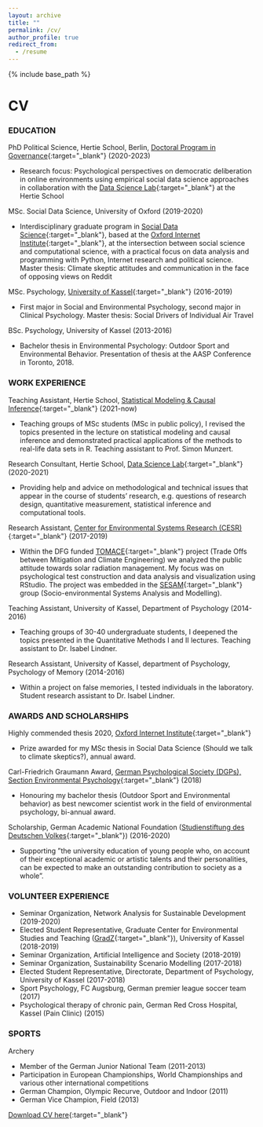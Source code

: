 ```yaml
---
layout: archive
title: ""
permalink: /cv/
author_profile: true
redirect_from:
  - /resume
---
```


{% include base_path %}
# CV

### EDUCATION

PhD Political Science, Hertie School, Berlin, [Doctoral Program in Governance](https://www.hertie-school.org/en/docgov){:target="_blank"} (2020-2023)

* Research focus: Psychological perspectives on democratic deliberation in online environments using empirical social data science approaches in collaboration with the [Data Science Lab](https://www.hertie-school.org/en/datasciencelab){:target="_blank"} at the Hertie School

MSc. Social Data Science, University of Oxford (2019-2020)

* Interdisciplinary graduate program in [Social Data Science](https://www.ox.ac.uk/admissions/graduate/courses/msc-social-data-science){:target="_blank"}, based at the [Oxford Internet Institute](https://www.oii.ox.ac.uk/){:target="_blank"}, at the intersection between social science and computational science, with a practical focus on data analysis and programming with Python, Internet research and political science. Master thesis: Climate skeptic attitudes and communication in the face of opposing views on Reddit

MSc. Psychology, [University of Kassel](https://www.uni-kassel.de/fb01/institute/institut-fuer-psychologie/){:target="_blank"} (2016-2019)

* First major in Social and Environmental Psychology, second major in Clinical Psychology. Master thesis: Social Drivers of Individual Air Travel

BSc. Psychology, University of Kassel (2013-2016)

* Bachelor thesis in Environmental Psychology: Outdoor Sport and Environmental Behavior. Presentation of thesis at the AASP Conference in Toronto, 2018.

### WORK EXPERIENCE

Teaching Assistant, Hertie School, [Statistical Modeling & Causal Inference](https://www.hertie-school.org/en/study/course-catalogue/course/course/statistics-ii-foundations-statistical-estimation-and-identification){:target="_blank"} (2021-now)

* Teaching groups of MSc students (MSc in public policy), I revised the topics presented in the lecture on statistical modeling and causal inference and demonstrated practical applications of the methods to real-life data sets in R. Teaching assistant to Prof. Simon Munzert.

Research Consultant, Hertie School, [Data Science Lab](https://www.hertie-school.org/en/datasciencelab/research-consulting){:target="_blank"} (2020-2021)

* Providing help and advice on methodological and technical issues that appear in the course of students’ research, e.g. questions of research design, quantitative measurement, statistical inference and computational tools.
 
Research Assistant, [Center for Environmental Systems Research (CESR)](https://www.uni-kassel.de/einrichtungen/en/cesr/the-cesr.html){:target="_blank"} (2017-2019)

* Within the DFG funded [TOMACE](https://gepris.dfg.de/gepris/projekt/311117145?language=en){:target="_blank"} project (Trade Offs between Mitigation and Climate Engineering) we analyzed the public attitude towards solar radiation management. My focus was on psychological test construction and data analysis and visualization using RStudio. The project was embedded in the [SESAM](https://www.uni-kassel.de/einrichtungen/en/cesr/research/groups/sesam.html){:target="_blank"} group (Socio-environmental Systems Analysis and Modelling).

Teaching Assistant, University of Kassel, Department of Psychology (2014-2016)

* Teaching groups of 30-40 undergraduate students, I deepened the topics presented in the Quantitative Methods I and II lectures. Teaching assistant to Dr. Isabel Lindner.

Research Assistant, University of Kassel, department of Psychology, Psychology of Memory (2014-2016)

* Within a project on false memories, I tested individuals in the laboratory. Student research assistant to Dr. Isabel Lindner.


### AWARDS AND SCHOLARSHIPS

Highly commended thesis 2020, [Oxford Internet Institute](https://www.oii.ox.ac.uk/blog/introducing-the-2020-oii-msc-thesis-prize-winners/){:target="_blank"}

* Prize awarded for my MSc thesis in Social Data Science (Should we talk to climate skeptics?), annual award.

Carl-Friedrich Graumann Award, [German Psychological Society (DGPs), Section Environmental Psychology](https://fachgruppe-umweltpsychologie.de/ehrungen-preise/c-f-graumann-preistraeger/#:~:text=Graumann%2DPreis%20wird%20im%20Rahmen,Das%20Preisgeld%20betr%C3%A4gt%20%E2%82%AC%20500.){:target="_blank"} (2018)

* Honouring my bachelor thesis (Outdoor Sport and Environmental behavior) as best newcomer
scientist work in the field of environmental psychology, bi-annual award.

Scholarship, German Academic National Foundation ([Studienstiftung des Deutschen Volkes](https://www.studienstiftung.de/){:target="_blank"}) (2016-2020)

* Supporting ”the university education of young people who, on account of their exceptional academic or artistic talents and their personalities, can be expected to make an outstanding contribution to society as a whole”.


### VOLUNTEER EXPERIENCE

* Seminar Organization, Network Analysis for Sustainable Development (2019-2020)
* Elected Student Representative, Graduate Center for Environmental Studies and Teaching ([GradZ](https://www.uni-kassel.de/forschung/gradz/start){:target="_blank"}), University of Kassel (2018-2019)
* Seminar Organization, Artificial Intelligence and Society (2018-2019)
* Seminar Organization, Sustainability Scenario Modelling (2017-2018)
* Elected Student Representative, Directorate, Department of Psychology, University of Kassel (2017-2018)
* Sport Psychology, FC Augsburg, German premier league soccer team (2017)
* Psychological therapy of chronic pain, German Red Cross Hospital, Kassel (Pain Clinic) (2015)


### SPORTS

Archery

* Member of the German Junior National Team (2011-2013)
* Participation in European Championships, World Championships and various other international competitions
* German Champion, Olympic Recurve, Outdoor and Indoor (2011)
* German Vice Champion, Field (2013)


[Download CV here](http://lfoswald.github.io/files/CV_oswald_public.pdf){:target="_blank"}
